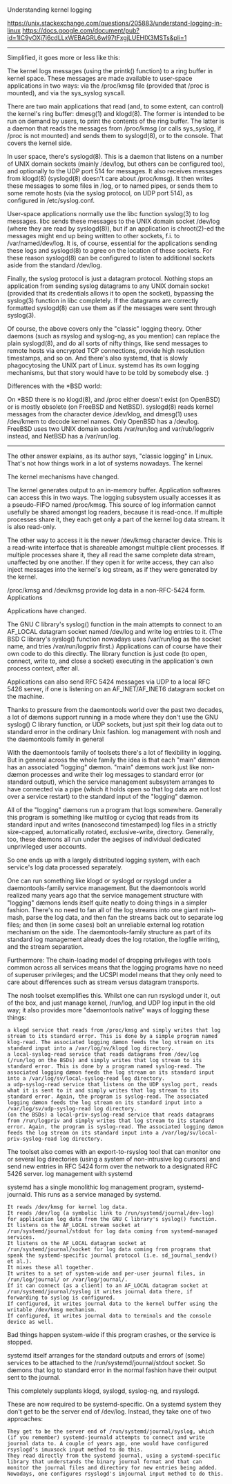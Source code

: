 #


##

Understanding kernel logging

https://unix.stackexchange.com/questions/205883/understand-logging-in-linux
https://docs.google.com/document/pub?id=1IC9yOXj7j6cdLLxWEBAGRL6wl97tFxgjLUEHIX3MSTs&pli=1

---

Simplified, it goes more or less like this:

The kernel logs messages (using the printk() function) to a ring buffer in kernel space. These messages are made available to user-space applications in two ways: via the /proc/kmsg file (provided that /proc is mounted), and via the sys_syslog syscall.

There are two main applications that read (and, to some extent, can control) the kernel's ring buffer: dmesg(1) and klogd(8). The former is intended to be run on demand by users, to print the contents of the ring buffer. The latter is a daemon that reads the messages from /proc/kmsg (or calls sys_syslog, if /proc is not mounted) and sends them to syslogd(8), or to the console. That covers the kernel side.

In user space, there's syslogd(8). This is a daemon that listens on a number of UNIX domain sockets (mainly /dev/log, but others can be configured too), and optionally to the UDP port 514 for messages. It also receives messages from klogd(8) (syslogd(8) doesn't care about /proc/kmsg). It then writes these messages to some files in /log, or to named pipes, or sends them to some remote hosts (via the syslog protocol, on UDP port 514), as configured in /etc/syslog.conf.

User-space applications normally use the libc function syslog(3) to log messages. libc sends these messages to the UNIX domain socket /dev/log (where they are read by syslogd(8)), but if an application is chroot(2)-ed the messages might end up being written to other sockets, f.i. to /var/named/dev/log. It is, of course, essential for the applications sending these logs and syslogd(8) to agree on the location of these sockets. For these reason syslogd(8) can be configured to listen to additional sockets aside from the standard /dev/log.

Finally, the syslog protocol is just a datagram protocol. Nothing stops an application from sending syslog datagrams to any UNIX domain socket (provided that its credentials allows it to open the socket), bypassing the syslog(3) function in libc completely. If the datagrams are correctly formatted syslogd(8) can use them as if the messages were sent through syslog(3).

Of course, the above covers only the "classic" logging theory. Other daemons (such as rsyslog and syslog-ng, as you mention) can replace the plain syslogd(8), and do all sorts of nifty things, like send messages to remote hosts via encrypted TCP connections, provide high resolution timestamps, and so on. And there's also systemd, that is slowly phagocytosing the UNIX part of Linux. systemd has its own logging mechanisms, but that story would have to be told by somebody else. :)

Differences with the *BSD world:

On *BSD there is no klogd(8), and /proc either doesn't exist (on OpenBSD) or is mostly obsolete (on FreeBSD and NetBSD). syslogd(8) reads kernel messages from the character device /dev/klog, and dmesg(1) uses /dev/kmem to decode kernel names. Only OpenBSD has a /dev/log. FreeBSD uses two UNIX domain sockets /var/run/log and var/rub/logpriv instead, and NetBSD has a /var/run/log.


---

The other answer explains, as its author says, "classic logging" in Linux. That's not how things work in a lot of systems nowadays.
The kernel

The kernel mechanisms have changed.

The kernel generates output to an in-memory buffer. Application softwares can access this in two ways. The logging subsystem usually accesses it as a pseudo-FIFO named /proc/kmsg. This source of log information cannot usefully be shared amongst log readers, because it is read-once. If multiple processes share it, they each get only a part of the kernel log data stream. It is also read-only.

The other way to access it is the newer /dev/kmsg character device. This is a read-write interface that is shareable amongst multiple client processes. If multiple processes share it, they all read the same complete data stream, unaffected by one another. If they open it for write access, they can also inject messages into the kernel's log stream, as if they were generated by the kernel.

/proc/kmsg and /dev/kmsg provide log data in a non-RFC-5424 form.
Applications

Applications have changed.

The GNU C library's syslog() function in the main attempts to connect to an AF_LOCAL datagram socket named /dev/log and write log entries to it. (The BSD C library's syslog() function nowadays uses /var/run/log as the socket name, and tries /var/run/logpriv first.) Applications can of course have their own code to do this directly. The library function is just code (to open, connect, write to, and close a socket) executing in the application's own process context, after all.

Applications can also send RFC 5424 messages via UDP to a local RFC 5426 server, if one is listening on an AF_INET/AF_INET6 datagram socket on the machine.

Thanks to pressure from the daemontools world over the past two decades, a lot of dæmons support running in a mode where they don't use the GNU syslog() C library function, or UDP sockets, but just spit their log data out to standard error in the ordinary Unix fashion.
log management with nosh and the daemontools family in general

With the daemontools family of toolsets there's a lot of flexibility in logging. But in general across the whole family the idea is that each "main" dæmon has an associated "logging" dæmon. "main" dæmons work just like non-dæmon processes and write their log messages to standard error (or standard output), which the service management subsystem arranges to have connected via a pipe (which it holds open so that log data are not lost over a service restart) to the standard input of the "logging" dæmon.

All of the "logging" dæmons run a program that logs somewhere. Generally this program is something like multilog or cyclog that reads from its standard input and writes (nanosecond timestamped) log files in a strictly size-capped, automatically rotated, exclusive-write, directory. Generally, too, these dæmons all run under the aegises of individual dedicated unprivileged user accounts.

So one ends up with a largely distributed logging system, with each service's log data processed separately.

One can run something like klogd or syslogd or rsyslogd under a daemontools-family service management. But the daemontools world realized many years ago that the service management structure with "logging" dæmons lends itself quite neatly to doing things in a simpler fashion. There's no need to fan all of the log streams into one giant mish-mash, parse the log data, and then fan the streams back out to separate log files; and then (in some cases) bolt an unreliable external log rotation mechanism on the side. The daemontools-family structure as part of its standard log management already does the log rotation, the logfile writing, and the stream separation.

Furthermore: The chain-loading model of dropping privileges with tools common across all services means that the logging programs have no need of superuser privileges; and the UCSPI model means that they only need to care about differences such as stream versus datagram transports.

The nosh toolset exemplifies this. Whilst one can run rsyslogd under it, out of the box, and just manage kernel, /run/log, and UDP log input in the old way; it also provides more "daemontools native" ways of logging these things:

    a klogd service that reads from /proc/kmsg and simply writes that log stream to its standard error. This is done by a simple program named klog-read. The associated logging dæmon feeds the log stream on its standard input into a /var/log/sv/klogd log directory.
    a local-syslog-read service that reads datagrams from /dev/log (/run/log on the BSDs) and simply writes that log stream to its standard error. This is done by a program named syslog-read. The associated logging dæmon feeds the log stream on its standard input into a /var/log/sv/local-syslog-read log directory.
    a udp-syslog-read service that listens on the UDP syslog port, reads what it is sent to it and simply writes that log stream to its standard error. Again, the program is syslog-read. The associated logging dæmon feeds the log stream on its standard input into a /var/log/sv/udp-syslog-read log directory.
    (on the BSDs) a local-priv-syslog-read service that reads datagrams from /run/logpriv and simply writes that log stream to its standard error. Again, the program is syslog-read. The associated logging dæmon feeds the log stream on its standard input into a /var/log/sv/local-priv-syslog-read log directory.

The toolset also comes with an export-to-rsyslog tool that can monitor one or several log directories (using a system of non-intrusive log cursors) and send new entries in RFC 5424 form over the network to a designated RFC 5426 server.
log management with systemd

systemd has a single monolithic log management program, systemd-journald. This runs as a service managed by systemd.

    It reads /dev/kmsg for kernel log data.
    It reads /dev/log (a symbolic link to /run/systemd/journal/dev-log) for application log data from the GNU C library's syslog() function.
    It listens on the AF_LOCAL stream socket at /run/systemd/journal/stdout for log data coming from systemd-managed services.
    It listens on the AF_LOCAL datagram socket at /run/systemd/journal/socket for log data coming from programs that speak the systemd-specific journal protocol (i.e. sd_journal_sendv() et al.).
    It mixes these all together.
    It writes to a set of system-wide and per-user journal files, in /run/log/journal/ or /var/log/journal/.
    If it can connect (as a client) to an AF_LOCAL datagram socket at /run/systemd/journal/syslog it writes journal data there, if forwarding to syslog is configured.
    If configured, it writes journal data to the kernel buffer using the writable /dev/kmsg mechanism.
    If configured, it writes journal data to terminals and the console device as well.

Bad things happen system-wide if this program crashes, or the service is stopped.

systemd itself arranges for the standard outputs and errors of (some) services to be attached to the /run/systemd/journal/stdout socket. So dæmons that log to standard error in the normal fashion have their output sent to the journal.

This completely supplants klogd, syslogd, syslog-ng, and rsyslogd.

These are now required to be systemd-specific. On a systemd system they don't get to be the server end of /dev/log. Instead, they take one of two approaches:

    They get to be the server end of /run/systemd/journal/syslog, which (if you remember) systemd-journald attempts to connect and write journal data to. A couple of years ago, one would have configured rsyslogd's imuxsock input method to do this.
    They read directly from the systemd journal, using a systemd-specific library that understands the binary journal format and that can monitor the journal files and directory for new entries being added. Nowadays, one configures rsyslogd's imjournal input method to do this.


